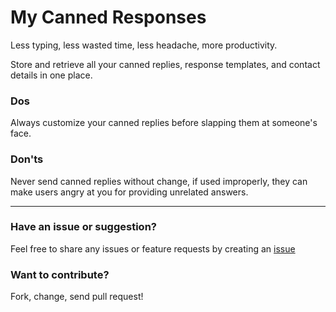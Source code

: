 # My Canned Responses

Less typing, less wasted time, less headache, more productivity.

Store and retrieve all your canned replies, response templates, and contact details in one place.

### Dos
Always customize your canned replies before slapping them at someone's face.

### Don'ts
Never send canned replies without change, if used improperly, they can make users angry at you for providing unrelated answers.


_____________________________________________

### Have an issue or suggestion?
Feel free to share any issues or feature requests by creating an [issue](https://github.com/bomsn/my-canned-responses/issues)

### Want to contribute?
Fork, change, send pull request!
